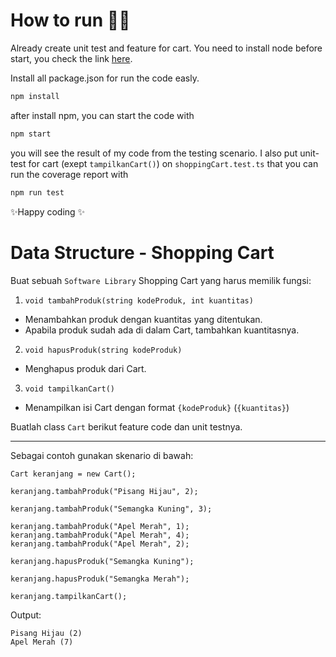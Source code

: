 # How to run 🏃💨
Already create unit test and feature for cart. You need to install node before start, you check the link [here](https://www.google.com/search?q=how+to+install+node+like+a+pro&rlz=1C5CHFA_enID994ID994&oq=how+to+install+node+like+a+pro&aqs=chrome..69i57j33i160l4j33i22i29i30l4j33i15i22i29i30.7675j0j7&sourceid=chrome&ie=UTF-8).

Install all package.json for run the code easly.
```sh
npm install
```
after install npm, you can start the code with
```sh
npm start
```
you will see the result of my code from the testing scenario. I also put unit-test for cart (exept `tampilkanCart()`) on `shoppingCart.test.ts` that you can run the coverage report with
```sh
npm run test
```
✨Happy coding ✨

# Data Structure - Shopping Cart #

Buat sebuah `Software Library` Shopping Cart yang harus memilik fungsi:

1. `void tambahProduk(string kodeProduk, int kuantitas)`
 - Menambahkan produk dengan kuantitas yang ditentukan.
 - Apabila produk sudah ada di dalam Cart, tambahkan kuantitasnya.

2. `void hapusProduk(string kodeProduk)`
 - Menghapus produk dari Cart.

3. `void tampilkanCart()`
 - Menampilkan isi Cart dengan format `{kodeProduk}` (`{kuantitas}`)

Buatlah class `Cart` berikut feature code dan unit testnya.

---
Sebagai contoh gunakan skenario di bawah:

```
Cart keranjang = new Cart();

keranjang.tambahProduk("Pisang Hijau", 2);

keranjang.tambahProduk("Semangka Kuning", 3);

keranjang.tambahProduk("Apel Merah", 1);
keranjang.tambahProduk("Apel Merah", 4);
keranjang.tambahProduk("Apel Merah", 2);

keranjang.hapusProduk("Semangka Kuning");

keranjang.hapusProduk("Semangka Merah");

keranjang.tampilkanCart();
```

Output:
```
Pisang Hijau (2)
Apel Merah (7)
```